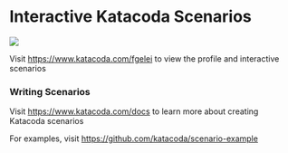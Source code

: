 # Interactive Katacoda Scenarios

[![](http://shields.katacoda.com/katacoda/fgelei/count.svg)](https://www.katacoda.com/fgelei "Get your profile on Katacoda.com")

Visit https://www.katacoda.com/fgelei to view the profile and interactive scenarios

### Writing Scenarios
Visit https://www.katacoda.com/docs to learn more about creating Katacoda scenarios

For examples, visit https://github.com/katacoda/scenario-example
